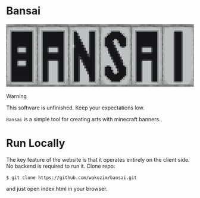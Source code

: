# Bansai

<p align=center>
  <img src="./logo.png">
</p>

> [!WARNING]
> This software is unfinished. Keep your expectations low.

`Bansai` is a simple tool for creating arts with minecraft banners.

# Run Locally

The key feature of the website is that it operates entirely on the client side. No backend is required to run it. Clone repo:

```console
$ git clone https://github.com/wakozim/bansai.git
```

and just open index.html in your browser.
